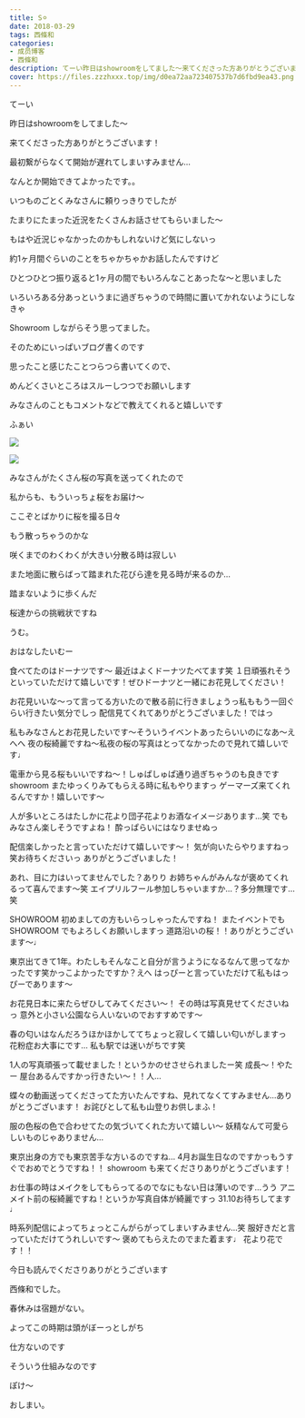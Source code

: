 ```yaml
---
title: S⚪︎
date: 2018-03-29
tags: 西條和
categories: 
- 成员博客
- 西條和
description: てーい昨日はshowroomをしてました〜来てくださった方ありがとうございます！最初繋がらなくて開始が遅れてしまいすみません…な...
cover: https://files.zzzhxxx.top/img/d0ea72aa723407537b7d6fbd9ea43.png 
---
```







てーい








昨日はshowroomをしてました〜







来てくださった方ありがとうございます！









最初繋がらなくて開始が遅れてしまいすみません…






なんとか開始できてよかったです。。








いつものごとくみなさんに頼りっきりでしたが





たまりにたまった近況をたくさんお話させてもらいました〜









もはや近況じゃなかったのかもしれないけど気にしないっ









約1ヶ月間ぐらいのことをちゃかちゃかお話したんですけど









ひとつひとつ振り返ると1ヶ月の間でもいろんなことあったな〜と思いました










いろいろある分あっというまに過ぎちゃうので時間に置いてかれないようにしなきゃ











Showroom しながらそう思ってました。









そのためにいっぱいブログ書くのです









思ったこと感じたことつらつら書いてくので、







めんどくさいところはスルーしつつでお願いします







みなさんのこともコメントなどで教えてくれると嬉しいです












ふぁい






![](https://files.zzzhxxx.top/img/d0ea72aa723407537b7d6fbd9ea43.png)











![](https://files.zzzhxxx.top/img/d0ea72aa723407537b7d6fbd9ea43-01.png)







みなさんがたくさん桜の写真を送ってくれたので








私からも、もういっちょ桜をお届け〜








ここぞとばかりに桜を撮る日々







もう散っちゃうのかな









咲くまでのわくわくが大きい分散る時は寂しい










また地面に散らばって踏まれた花びら達を見る時が来るのか…









踏まないように歩くんだ









桜達からの挑戦状ですね










うむ。









おはなしたいむー





食べてたのはドーナツです〜
最近はよくドーナツたべてます笑
１日頑張れそうといっていただけて嬉しいです！ぜひドーナツと一緒にお花見してください！






お花見いいな〜って言ってる方いたので散る前に行きましょうっ私ももう一回ぐらい行きたい気分でしっ
配信見てくれてありがとうございました！ではっ







私もみなさんとお花見したいです〜そういうイベントあったらいいのになあ〜えへへ
夜の桜綺麗ですね〜私夜の桜の写真はとってなかったので見れて嬉しいです♩





電車から見る桜もいいですね〜！しゅぱしゅぱ通り過ぎちゃうのも良きです
showroom またゆっくりみてもらえる時に私もやりますっ
ゲーマーズ来てくれるんですか！嬉しいです〜






人が多いところはたしかに花より団子花よりお酒なイメージあります…笑
でもみなさん楽しそうですよね！
酔っぱらいにはなりませぬっ





配信楽しかったと言っていただけて嬉しいです〜！
気が向いたらやりますねっ笑お待ちくださいっ
ありがとうございました！






あれ、目に力はいってませんでした？ありり
お姉ちゃんがみんなが褒めてくれるって喜んでます〜笑
エイプリルフール参加しちゃいますか…？多分無理です…笑






SHOWROOM 初めましての方もいらっしゃったんですね！
またイベントでもSHOWROOM でもよろしくお願いしますっ
道路沿いの桜！！ありがとうございます〜♩






東京出てきて1年。わたしもそんなこと自分が言うようになるなんて思ってなかったです笑かっこよかったですか？えへ
はっぴーと言っていただけて私もはっぴーであります〜





お花見日本に来たらぜひしてみてください〜！
その時は写真見せてくださいねっ
意外と小さい公園なら人いないのでおすすめです〜





春の匂いはなんだろうほかほかしててちょっと寂しくて嬉しい匂いがしますっ
花粉症お大事にです…
私も駅では迷いがちです笑






1人の写真頑張って載せました！というかのせさせられましたー笑
成長〜！やたー
屋台あるんですかっ行きたい〜！！人…




蝶々の動画送ってくださってた方いたんですね、見れてなくてすみません…ありがとうございます！
お詫びとして私も山登りお供しまふ！





服の色桜の色で合わせてたの気づいてくれた方いて嬉しい〜
妖精なんて可愛らしいものじゃありません…






東京出身の方でも東京苦手な方いるのですね…
4月お誕生日なのですかっもうすぐでおめでとうですね！！
showroom も来てくださりありがとうございます！




お仕事の時はメイクをしてもらってるのでなにもない日は薄いのです…うう
アニメイト前の桜綺麗ですね！というか写真自体が綺麗ですっ
31.10お待ちしてます♩








時系列配信によってちょっとこんがらがってしまいすみません…笑
服好きだと言っていただけてうれしいです〜
褒めてもらえたのでまた着ます♩
花より花です！！








今日も読んでくださりありがとうございます








西條和でした。









春休みは宿題がない。










よってこの時期は頭がぼーっとしがち









仕方ないのです









そういう仕組みなのです








ぽけ〜













おしまい。


